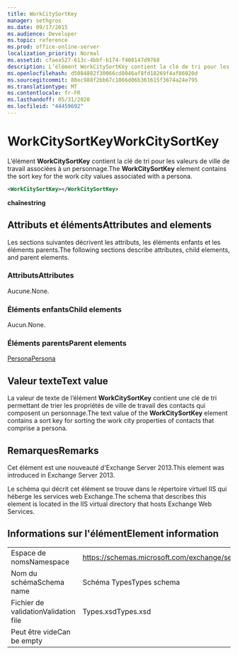 ```yaml
---
title: WorkCitySortKey
manager: sethgros
ms.date: 09/17/2015
ms.audience: Developer
ms.topic: reference
ms.prod: office-online-server
localization_priority: Normal
ms.assetid: cfaea527-613c-4bbf-b174-f408147d9768
description: L’élément WorkCitySortKey contient la clé de tri pour les valeurs de ville de travail associées à un personnage.
ms.openlocfilehash: d5084882f30066cd8046af8fd18269f4af86020d
ms.sourcegitcommit: 88ec988f2bb67c1866d06b361615f3674a24e795
ms.translationtype: MT
ms.contentlocale: fr-FR
ms.lasthandoff: 05/31/2020
ms.locfileid: "44459692"
---
```

# <a name="workcitysortkey"></a><span data-ttu-id="fe749-103">WorkCitySortKey</span><span class="sxs-lookup"><span data-stu-id="fe749-103">WorkCitySortKey</span></span>

<span data-ttu-id="fe749-104">L’élément **WorkCitySortKey** contient la clé de tri pour les valeurs de ville de travail associées à un personnage.</span><span class="sxs-lookup"><span data-stu-id="fe749-104">The **WorkCitySortKey** element contains the sort key for the work city values associated with a persona.</span></span> 
  
```XML
<WorkCitySortKey></WorkCitySortKey>
```

 <span data-ttu-id="fe749-105">**chaîne**</span><span class="sxs-lookup"><span data-stu-id="fe749-105">**string**</span></span>
## <a name="attributes-and-elements"></a><span data-ttu-id="fe749-106">Attributs et éléments</span><span class="sxs-lookup"><span data-stu-id="fe749-106">Attributes and elements</span></span>

<span data-ttu-id="fe749-107">Les sections suivantes décrivent les attributs, les éléments enfants et les éléments parents.</span><span class="sxs-lookup"><span data-stu-id="fe749-107">The following sections describe attributes, child elements, and parent elements.</span></span>
  
### <a name="attributes"></a><span data-ttu-id="fe749-108">Attributs</span><span class="sxs-lookup"><span data-stu-id="fe749-108">Attributes</span></span>

<span data-ttu-id="fe749-109">Aucune.</span><span class="sxs-lookup"><span data-stu-id="fe749-109">None.</span></span>
  
### <a name="child-elements"></a><span data-ttu-id="fe749-110">Éléments enfants</span><span class="sxs-lookup"><span data-stu-id="fe749-110">Child elements</span></span>

<span data-ttu-id="fe749-111">Aucun.</span><span class="sxs-lookup"><span data-stu-id="fe749-111">None.</span></span>
  
### <a name="parent-elements"></a><span data-ttu-id="fe749-112">Éléments parents</span><span class="sxs-lookup"><span data-stu-id="fe749-112">Parent elements</span></span>

[<span data-ttu-id="fe749-113">Persona</span><span class="sxs-lookup"><span data-stu-id="fe749-113">Persona</span></span>](persona.md)
  
## <a name="text-value"></a><span data-ttu-id="fe749-114">Valeur texte</span><span class="sxs-lookup"><span data-stu-id="fe749-114">Text value</span></span>

<span data-ttu-id="fe749-115">La valeur de texte de l’élément **WorkCitySortKey** contient une clé de tri permettant de trier les propriétés de ville de travail des contacts qui composent un personnage.</span><span class="sxs-lookup"><span data-stu-id="fe749-115">The text value of the **WorkCitySortKey** element contains a sort key for sorting the work city properties of contacts that comprise a persona.</span></span> 
  
## <a name="remarks"></a><span data-ttu-id="fe749-116">Remarques</span><span class="sxs-lookup"><span data-stu-id="fe749-116">Remarks</span></span>

<span data-ttu-id="fe749-117">Cet élément est une nouveauté d'Exchange Server 2013.</span><span class="sxs-lookup"><span data-stu-id="fe749-117">This element was introduced in Exchange Server 2013.</span></span>
  
<span data-ttu-id="fe749-118">Le schéma qui décrit cet élément se trouve dans le répertoire virtuel IIS qui héberge les services web Exchange.</span><span class="sxs-lookup"><span data-stu-id="fe749-118">The schema that describes this element is located in the IIS virtual directory that hosts Exchange Web Services.</span></span>
  
## <a name="element-information"></a><span data-ttu-id="fe749-119">Informations sur l'élément</span><span class="sxs-lookup"><span data-stu-id="fe749-119">Element information</span></span>

|||
|:-----|:-----|
|<span data-ttu-id="fe749-120">Espace de noms</span><span class="sxs-lookup"><span data-stu-id="fe749-120">Namespace</span></span>  <br/> |https://schemas.microsoft.com/exchange/services/2006/types  <br/> |
|<span data-ttu-id="fe749-121">Nom du schéma</span><span class="sxs-lookup"><span data-stu-id="fe749-121">Schema name</span></span>  <br/> |<span data-ttu-id="fe749-122">Schéma Types</span><span class="sxs-lookup"><span data-stu-id="fe749-122">Types schema</span></span>  <br/> |
|<span data-ttu-id="fe749-123">Fichier de validation</span><span class="sxs-lookup"><span data-stu-id="fe749-123">Validation file</span></span>  <br/> |<span data-ttu-id="fe749-124">Types.xsd</span><span class="sxs-lookup"><span data-stu-id="fe749-124">Types.xsd</span></span>  <br/> |
|<span data-ttu-id="fe749-125">Peut être vide</span><span class="sxs-lookup"><span data-stu-id="fe749-125">Can be empty</span></span>  <br/> ||
   

